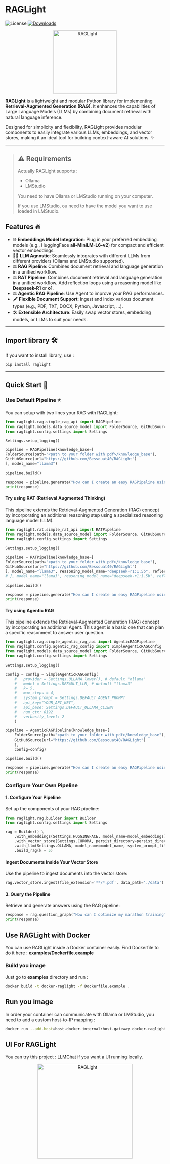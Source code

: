 # RAGLight

![License](https://img.shields.io/github/license/Bessouat40/RAGLight)
[![Downloads](https://static.pepy.tech/personalized-badge/raglight?period=total&units=international_system&left_color=grey&right_color=red&left_text=Downloads)](https://pepy.tech/projects/raglight)

<div align="center">
    <img alt="RAGLight" height="200px" src="./media/raglight.png">
</div>

**RAGLight** is a lightweight and modular Python library for implementing **Retrieval-Augmented Generation (RAG)**. It enhances the capabilities of Large Language Models (LLMs) by combining document retrieval with natural language inference.

Designed for simplicity and flexibility, RAGLight provides modular components to easily integrate various LLMs, embeddings, and vector stores, making it an ideal tool for building context-aware AI solutions. ✨

---

> ## ⚠️ Requirements
>
> Actually RAGLight supports :
>
> - Ollama
> - LMStudio
>
> You need to have Ollama or LMStudio running on your computer.
>
> If you use LMStudio, ou need to have the model you want to use loaded in LMStudio.

## Features 🔥

- 🌐 **Embeddings Model Integration**: Plug in your preferred embedding models (e.g., HuggingFace **all-MiniLM-L6-v2**) for compact and efficient vector embeddings.
- 🧙🏽 **LLM Agnostic**: Seamlessly integrates with different LLMs from different providers (Ollama and LMStudio supported).
- ⚖️ **RAG Pipeline**: Combines document retrieval and language generation in a unified workflow.
- ⚖️ **RAT Pipeline**: Combines document retrieval and language generation in a unified workflow. Add reflection loops using a reasoning model like **Deepseek-R1** or **o1**.
- ⚖️ **Agentic RAG Pipeline**: Use Agent to improve your RAG performances.
- 🖋️ **Flexible Document Support**: Ingest and index various document types (e.g., PDF, TXT, DOCX, Python, Javascript, ...).
- 🛠️ **Extensible Architecture**: Easily swap vector stores, embedding models, or LLMs to suit your needs.

---

## Import library 🛠️

If you want to install library, use :

```bash
pip install raglight
```

---

## Quick Start 🚀

### Use Default Pipeline ⭐️

You can setup with two lines your RAG with RAGLight:

```python
from raglight.rag.simple_rag_api import RAGPipeline
from raglight.models.data_source_model import FolderSource, GitHubSource
from raglight.config.settings import Settings

Settings.setup_logging()

pipeline = RAGPipeline(knowledge_base=[
FolderSource(path="<path to your folder with pdf>/knowledge_base"),
GitHubSource(url="https://github.com/Bessouat40/RAGLight")
], model_name="llama3")

pipeline.build()

response = pipeline.generate("How can I create an easy RAGPipeline using raglight framework ? Give me python implementation")
print(response)
```

#### Try using RAT (Retrieval Augmented Thinking)

This pipeline extends the Retrieval-Augmented Generation (RAG) concept by incorporating
an additional reasoning step using a specialized reasoning language model (LLM).

```python
from raglight.rat.simple_rat_api import RATPipeline
from raglight.models.data_source_model import FolderSource, GitHubSource
from raglight.config.settings import Settings

Settings.setup_logging()

pipeline = RATPipeline(knowledge_base=[
FolderSource(path="<path to your folder with pdf>/knowledge_base"),
GitHubSource(url="https://github.com/Bessouat40/RAGLight")
], model_name="llama3", reasoning_model_name="deepseek-r1:1.5b", reflection=2, provider=SETTINGS.OLLAMA, k=5) # default : provider = Settings.Ollama
# ], model_name="llama3", reasoning_model_name="deepseek-r1:1.5b", reflection=1, provider=SETTINGS.LMSTUDIO)

pipeline.build()

response = pipeline.generate("How can I create an easy RAGPipeline using raglight framework ? Give me the the easier python implementation")
print(response)
```

#### Try using Agentic RAG

This pipeline extends the Retrieval-Augmented Generation (RAG) concept by incorporating
an additional Agent. This agent is a basic one that can plan a specific reasonment to answer user question.

```python
from raglight.rag.simple_agentic_rag_api import AgenticRAGPipeline
from raglight.config.agentic_rag_config import SimpleAgenticRAGConfig
from raglight.models.data_source_model import FolderSource, GitHubSource
from raglight.config.settings import Settings

Settings.setup_logging()

config = config = SimpleAgenticRAGConfig(
    #   provider = Settings.OLLAMA.lower(), # default "ollama"
    #   model = Settings.DEFAULT_LLM, # default "llama3"
    #   k= 5,
    #   max_steps = 4,
    #   system_prompt = Settings.DEFAULT_AGENT_PROMPT
    #   api_key="YOUR_API_KEY",
    #   api_base: Settings.DEFAULT_OLLAMA_CLIENT
    #   num_ctx: 8192
    #   verbosity_level: 2
    )

pipeline = AgenticRAGPipeline(knowledge_base=[
    FolderSource(path="<path to your folder with pdf>/knowledge_base"),
    GitHubSource(url="https://github.com/Bessouat40/RAGLight")
    ],
    config=config)

pipeline.build()

response = pipeline.generate("How can I create an easy RAGPipeline using raglight framework ? Give me python implementation")
print(response)
```

### Configure Your Own Pipeline

#### **1. Configure Your Pipeline**

Set up the components of your RAG pipeline:

```python
from raglight.rag.builder import Builder
from raglight.config.settings import Settings

rag = Builder() \
    .with_embeddings(Settings.HUGGINGFACE, model_name=model_embeddings) \
    .with_vector_store(Settings.CHROMA, persist_directory=persist_directory, collection_name=collection_name) \
    .with_llm(Settings.OLLAMA, model_name=model_name, system_prompt_file=system_prompt_directory, provider=Settings.LMStudio) \
    .build_rag(k = 5)
```

#### Ingest Documents Inside Your Vector Store

Use the pipeline to ingest documents into the vector store:

```python
rag.vector_store.ingest(file_extension='**/*.pdf', data_path='./data')
```

#### **3. Query the Pipeline**

Retrieve and generate answers using the RAG pipeline:

```python
response = rag.question_graph("How can I optimize my marathon training?")
print(response)
```

## Use RAGLight with Docker

You can use RAGLight inside a Docker container easily.
Find Dockerfile to do it here : **examples/Dockerfile.example**

### Build you image

Just go to **examples** directory and run :

```bash
docker build -t docker-raglight -f Dockerfile.example .
```

## Run you image

In order your container can communicate with Ollama or LMStudio, you need to add a custom host-to-IP mapping :

```bash
docker run --add-host=host.docker.internal:host-gateway docker-raglight
```

## UI For RAGLight

You can try this project : [LLMChat](https://github.com/Bessouat40/LLMChat) if you want a UI running locally.

<div align="center">
    <img alt="RAGLight" height="300" src="./media/llmchat.jpg">
</div>
